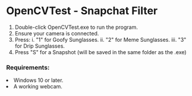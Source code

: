 <h1>OpenCVTest - Snapchat Filter</h1> 

1. Double-click OpenCVTest.exe to run the program. 
2. Ensure your camera is connected. 
3. Press:
	i. "1" for Goofy Sunglasses.
	ii. "2" for Meme Sunglasses.
	iii. "3" for Drip Sunglasses.
4. Press "S" for a Snapshot (will be saved in the same folder as the .exe)

<h3>Requirements: </h3>
<li>Windows 10 or later.</li>
<li>A working webcam. </li>
